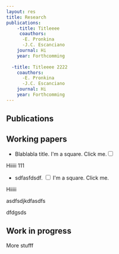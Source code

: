 ```yaml
---
layout: res
title: Research
publications:
    -title: Titleeee
     coauthors: 
      -E. Pronkina
      -J.C. Escanciano
    journal: Hi
    year: Forthcomming
   
  -title: Titleeee 2222
    coauthors: 
      -E. Pronkina
      -J.C. Escanciano
    journal: Hi
    year: Forthcomming
---
```


## Publications



## Working papers
* Blablabla title. <label for="demo">I'm a square. Click me.</label><input type="checkbox" class="hidden_checkbox" id="demo"/>


<div class="abstractdiv">
    <p> Hiiiii 111 </p>
</div>

* sdfasfdsdf. <input type="checkbox" class="hidden_checkbox" id="demo"/>
<label for="demo">I'm a square. Click me.</label>
<div class="abstractdiv">
    <p> Hiiiii </p>
</div>

asdfsdjkdfasdfs

dfdgsds

## Work in progress
More stufff
